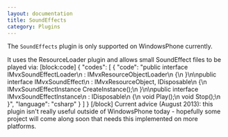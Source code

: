 ```yaml
---
layout: documentation
title: SoundEffects
category: Plugins
---
```

The `SoundEffects` plugin is only supported on WindowsPhone currently.

It uses the ResourceLoader plugin and allows small SoundEffect files to be played via:
[block:code]
{
  "codes": [
    {
      "code": "public interface IMvxSoundEffectLoader\n  : IMvxResourceObjectLoader<IMvxSoundEffect>\n  {\n  }\n\npublic interface IMvxSoundEffect\n  : IMvxResourceObject, IDisposable\n  {\n    IMvxSoundEffectInstance CreateInstance();\n  }\n\npublic interface IMvxSoundEffectInstance\n  : IDisposable\n  {\n    void Play();\n    void Stop();\n  }",
      "language": "csharp"
    }
  ]
}
[/block]
Current advice (August 2013): this plugin isn't really useful outside of WindowsPhone today - hopefully some project will come along soon that needs this implemented on more platforms.
